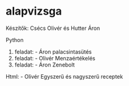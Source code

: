 # alapvizsga
Készítők: Csécs Olivér és Hutter Áron 

Python
1. feladat: - Áron
palacsintasütés
2. feladat: - Olivér
Menzaértékelés
3. feladat: - Áron
Zenebolt 

Html: - Olivér
Egyszerű és nagyszerű receptek